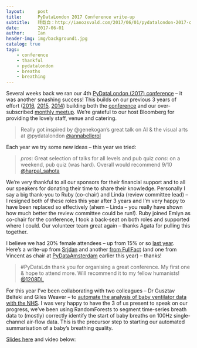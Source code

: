 ```yaml
---
layout:     post
title:      PyDataLondon 2017 Conference write-up
subtitle:   转载自：http://ianozsvald.com/2017/06/01/pydatalondon-2017-conference-write-up/
date:       2017-06-01
author:     Ian
header-img: img/background1.jpg
catalog: true
tags:
    - conference
    - thankful
    - pydatalondon
    - breaths
    - breathing
---
```


Several weeks back we ran our 4th [PyDataLondon (2017) conference](https://www.meetup.com/PyData-London-Meetup) – it was another smashing success! This builds on our previous 3 years of effort ([2016](http://ianozsvald.com/2016/05/10/pydatalondon-2016-conference-write-up), [2015](http://ianozsvald.com/2015/06/21/pydatalondon-2015-write-up-and-my-ship-it-talk-on-publishing-data-science-products), [2014](http://ianozsvald.com/2014/02/24/pydatalondon-2014)) building both the [conference](http://pydata.org/london2017) and our over-subscribed [monthly meetup](https://www.meetup.com/PyData-London-Meetup). We’re grateful to our host Bloomberg for providing the lovely staff, venue and catering.

> Really got inspired by @genekogan’s great talk on AI & the visual arts at @pydatalondon [@annabellerol](https://twitter.com/annabellerol/status/861224614957129728)

Each year we try some new ideas – this year we tried:

> *pros*: Great selection of talks for all levels and pub quiz *cons*: on a weekend, pub quiz (was hard). Overall would recommend 9/10 [@harpal_sahota](https://twitter.com/harpal_sahota/status/861241387974627328)

We’re very thankful to all our sponsors for their financial support and to all our speakers for donating their time to share their knowledge. Personally I say a big thank-you to Ruby (co-chair) and Linda (review committee lead) – I resigned both of these roles this year after 3 years and I’m very happy to have been replaced so effectively (ahem – Linda – you really have shown how much better the review committee could be run!). Ruby joined Emlyn as co-chair for the conference, I took a back-seat on both roles and supported where I could. Our volunteer team great again – thanks Agata for pulling this together.

I believe we had 20% female attendees – up from 15% or so [last year](http://ianozsvald.com/2016/05/10/pydatalondon-2016-conference-write-up). Here’s a write-up from [Srjdan](https://medium.springboard.com/interesting-talks-from-pydata-london-2017-d17b06c1ed5e) and another [from FullFact](https://fullfact.org/blog/2017/may/automated-factchecking-pydata-conference-london-2017) (and one from Vincent as chair at [PyDataAmsterdam](http://koaning.io/chair-at-a-conference.html) earlier this year) – thanks!

> #PyDataLdn thank you for organising a great conference. My first one & hope to attend more. Will recommend it to my fellow humanists! [@1208DL](https://twitter.com/1208DL/status/861272105412907009)

For this year I’ve been collaborating with two colleagues – Dr Gusztav Belteki and Giles Weaver – to [automate the analysis of baby ventilator data with the NHS](https://speakerdeck.com/ianozsvald/machine-learning-with-ventilator-data-to-improve-reporting-on-critically-ill-newborn-infants). I was very happy to have the 3 of us present to speak on our progress, we’ve been using RandomForests to segment time-series breath data to (mostly) correctly identify the start of baby breaths on 100Hz single-channel air-flow data. This is the precursor step to starting our automated summarisation of a baby’s breathing quality.

[Slides here](https://speakerdeck.com/ianozsvald/machine-learning-with-ventilator-data-to-improve-reporting-on-critically-ill-newborn-infants) and video below:
